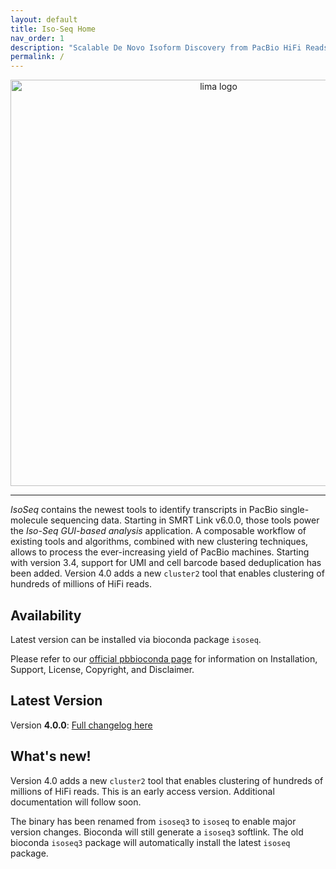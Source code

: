 ```yaml
---
layout: default
title: Iso-Seq Home
nav_order: 1
description: "Scalable De Novo Isoform Discovery from PacBio HiFi Reads."
permalink: /
---
```


<p align="center">
  <img src="img/isoseq_card.png" alt="lima logo" width="650px"/>
</p>

***

*IsoSeq* contains the newest tools to identify transcripts in PacBio
single-molecule sequencing data. Starting in SMRT Link v6.0.0, those tools power
the *Iso-Seq GUI-based analysis* application. A composable workflow of existing
tools and algorithms, combined with new clustering techniques, allows to process
the ever-increasing yield of PacBio machines. Starting with version 3.4, support
for UMI and cell barcode based deduplication has been added. Version 4.0 adds a
new `cluster2` tool that enables clustering of hundreds of millions of HiFi
reads.

## Availability
Latest version can be installed via bioconda package `isoseq`.

Please refer to our [official pbbioconda page](https://github.com/PacificBiosciences/pbbioconda)
for information on Installation, Support, License, Copyright, and Disclaimer.

## Latest Version
Version **4.0.0**: [Full changelog here](/changelog)

## What's new!
Version 4.0 adds a new `cluster2` tool that enables clustering of hundreds of
millions of HiFi reads. This is an early access version. Additional
documentation will follow soon.

The binary has been renamed from `isoseq3` to `isoseq` to enable major version
changes. Bioconda will still generate a `isoseq3` softlink. The old bioconda
`isoseq3` package will automatically install the latest `isoseq` package.

